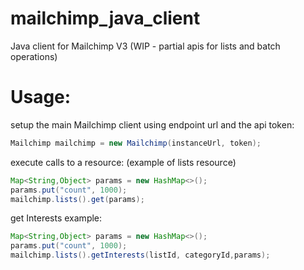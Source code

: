 # mailchimp_java_client
Java client for Mailchimp V3
(WIP - partial apis for lists and batch operations)

# Usage:

setup the main Mailchimp client using endpoint url and the api token:
```java
Mailchimp mailchimp = new Mailchimp(instanceUrl, token);
```
execute calls to a resource: (example of lists resource)
```java
Map<String,Object> params = new HashMap<>();
params.put("count", 1000);
mailchimp.lists().get(params);
```
get Interests example:
```java
Map<String,Object> params = new HashMap<>();
params.put("count", 1000);
mailchimp.lists().getInterests(listId, categoryId,params);
```





